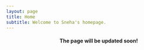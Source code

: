 ```yaml
---
layout: page
title: Home
subtitle: Welcome to Sneha's homepage. 
---
```

<center><h4>The page will be updated soon!</h4></center>
